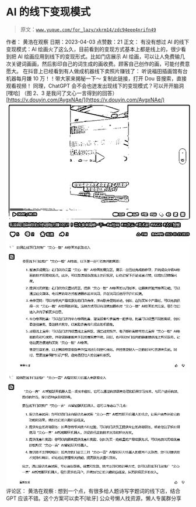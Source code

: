 # AI 的线下变现模式

> 原文：[`www.yuque.com/for_lazy/xkrm14/zdc94eee4nrifn49`](https://www.yuque.com/for_lazy/xkrm14/zdc94eee4nrifn49)

<ne-p id="uc9b436cf" data-lake-id="uc9b436cf">作者： 黄浩在观察</ne-p> <ne-p id="uc25d4bc5" data-lake-id="uc25d4bc5">日期：2023-04-03</ne-p> <ne-p id="u5cb20ac9" data-lake-id="u5cb20ac9">点赞数：21</ne-p> <ne-hole id="u3712457a" data-lake-id="u3712457a"><ne-card data-card-name="hr" data-card-type="block" id="aICF6" data-event-boundary="card"><ne-p id="u1e88cbc4" data-lake-id="u1e88cbc4">正文：</ne-p> <ne-p id="u39fada75" data-lake-id="u39fada75">有没有想过 AI 的线下变现模式：AI 绘画火了这么久，目前看到的变现方式基本上都是线上的，很少看到把 AI 绘画应用到线下的变现形式。比如门店展示 AI 绘画，可以让人免费输几次关键词画画，然后影印自己的词生成的画收费。顾客自己创作的画，可能付费意愿大。 在抖音上已经看到有人做成机器线下卖照片赚钱了： 听说福田插画馆有台机器每月嫌 10 万！！带大家来揭秘一下～ 复制此链接，打开 Dou 音搜索，直接观看视频！ 同理，ChatGPT 会不会也迸发出现线下的变现模式？可以开开脑洞 [嘿哈] （图 2、3 是我问了文心一言得到的回答）[https://v.douyin.com/AygxNAe/](https://v.douyin.com/AygxNAe/)</ne-p> <ne-p id="u0af37d1e" data-lake-id="u0af37d1e"><ne-card data-card-name="image" data-card-type="inline" id="FBpuj" data-event-boundary="card">![](img/2b2f712a1914b6d739727682e0f318b5.png)</ne-card></ne-p> <ne-p id="u5a649683" data-lake-id="u5a649683"><ne-card data-card-name="image" data-card-type="inline" id="kNf3G" data-event-boundary="card">![](img/426026707c1d9be0551797930686d4ce.png)</ne-card></ne-p> <ne-p id="uc30b35c3" data-lake-id="uc30b35c3"><ne-card data-card-name="image" data-card-type="inline" id="k67Cr" data-event-boundary="card">![](img/28fa082fbed44ecbed5cd399dcb01377.png)</ne-card></ne-p> <ne-hole id="ud6b9b288" data-lake-id="ud6b9b288"><ne-card data-card-name="hr" data-card-type="block" id="BQpvE" data-event-boundary="card"><ne-p id="ue21f342c" data-lake-id="ue21f342c">评论区：</ne-p> <ne-p id="u0a7213f3" data-lake-id="u0a7213f3">黄浩在观察 : 想到一个点，有很多给人题诗写字题词的线下店，结合 GPT 应该不错。这个方案可以卖不[呲牙]</ne-p> <ne-hole id="u57d5745a" data-lake-id="u57d5745a"><ne-card data-card-name="hr" data-card-type="block" id="pdjKu" data-event-boundary="card"><ne-p id="u8e96a025" data-lake-id="u8e96a025">公众号懒人找资源，懒人专属群分享</ne-p></ne-card></ne-hole></ne-card></ne-hole></ne-card></ne-hole>